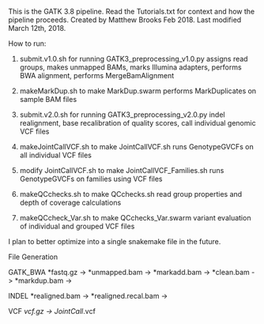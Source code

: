 This is the GATK 3.8 pipeline. Read the Tutorials.txt for context and how the pipeline proceeds.
Created by Matthew Brooks Feb 2018. Last modified March 12th, 2018.

How to run:

1.  submit.v1.0.sh for running GATK3_preprocessing_v1.0.py
    assigns read groups, makes unmapped BAMs, marks Illumina adapters, performs
    BWA alignment, performs MergeBamAlignment

2.  makeMarkDup.sh to make MarkDup.swarm
    performs MarkDuplicates on sample BAM files

3.  submit.v2.0.sh for running GATK3_preprocessing_v2.0.py
    indel realignment, base recalibration of quality scores, call individual
    genomic VCF files

4.  makeJointCallVCF.sh to make JointCallVCF.sh
    runs GenotypeGVCFs on all individual VCF files

5.  modify JointCallVCF.sh to make JointCallVCF_Families.sh
    runs GenotypeGVCFs on families using VCF files

6.  makeQCchecks.sh to make QCchecks.sh
    read group properties and depth of coverage calculations

7.  makeQCcheck_Var.sh to make QCchecks_Var.swarm
    variant evaluation of individual and grouped VCF files


I plan to better optimize into a single snakemake file in the future.


File Generation

GATK_BWA
*fastq.gz -> *unmapped.bam -> *markadd.bam -> *clean.bam -> *markdup.bam ->

INDEL
*realigned.bam -> *realigned.recal.bam ->

VCF
*vcf.gz -> JointCall*.vcf

